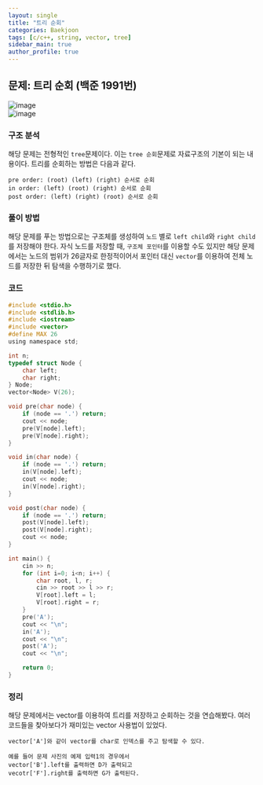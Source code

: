 ```yaml
---  
layout: single
title: "트리 순회"  
categories: Baekjoon  
tags: [c/c++, string, vector, tree]  
sidebar_main: true  
author_profile: true  
---  
```

  
## 문제: 트리 순회 (백준 1991번)  
![image](https://user-images.githubusercontent.com/68364886/156152486-33d8fb3e-fce6-4a74-8010-8dc4a22b37d4.png)  
![image](https://user-images.githubusercontent.com/68364886/156152561-9ab3010e-b8fc-4ffa-8061-f5d2e4a39bf1.png)  
  
### 구조 분석  
해당 문제는 전형적인 `tree`문제이다. 이는 `tree 순회`문제로 자료구조의 기본이 되는 내용이다. 트리를 순회하는 방법은 다음과 같다.  
```  
pre order: (root) (left) (right) 순서로 순회
in order: (left) (root) (right) 순서로 순회
post order: (left) (right) (root) 순서로 순회  
```  
  
### 풀이 방법  
해당 문제를 푸는 방법으로는 구조체를 생성하여 `노드` 별로 `left child`와 `right child`를 저장해야 한다. 자식 노드를 저장할 때, `구조체 포인터`를 이용할 수도 있지만 해당 문제에서는 노드의 범위가 26글자로 한정적이어서 포인터 대신 `vector`를 이용하여 전체 노드를 저장한 뒤 탐색을 수행하기로 했다.  
  
### 코드  
```c  
#include <stdio.h>
#include <stdlib.h>
#include <iostream>
#include <vector>
#define MAX 26
using namespace std;

int n;
typedef struct Node {
    char left;
    char right;
} Node;
vector<Node> V(26); 

void pre(char node) {
    if (node == '.') return;
    cout << node;
    pre(V[node].left);
    pre(V[node].right);
}

void in(char node) {
    if (node == '.') return;
    in(V[node].left);
    cout << node;
    in(V[node].right);
}

void post(char node) {
    if (node == '.') return;
    post(V[node].left);
    post(V[node].right);
    cout << node;
}

int main() {
    cin >> n;
    for (int i=0; i<n; i++) {
        char root, l, r;
        cin >> root >> l >> r;
        V[root].left = l;
        V[root].right = r;
    }
    pre('A');
    cout << "\n";
    in('A');
    cout << "\n";
    post('A');
    cout << "\n";

    return 0;
}  
```  
  
### 정리  
해당 문제에서는 vector를 이용하여 트리를 저장하고 순회하는 것을 연습해봤다. 여러 코드들을 찾아보다가 재미있는 vector 사용법이 있었다.  
```  
vector['A']와 같이 vector를 char로 인덱스를 주고 탐색할 수 있다.  

예를 들어 문제 사진의 예제 입력1의 경우에서  
vector['B'].left를 출력하면 D가 출력되고
vecotr['F'].right를 출력하면 G가 출력된다.
```  
  


